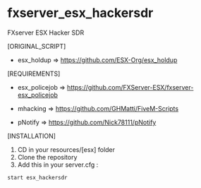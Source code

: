 # fxserver_esx_hackersdr
FXserver ESX Hacker SDR

[ORIGINAL_SCRIPT]

  * esx_holdup => https://github.com/ESX-Org/esx_holdup

[REQUIREMENTS]

  * esx_policejob => https://github.com/FXServer-ESX/fxserver-esx_policejob

  * mhacking => https://github.com/GHMatti/FiveM-Scripts

  * pNotify => https://github.com/Nick78111/pNotify

  

[INSTALLATION]

1) CD in your resources/[esx] folder
2) Clone the repository
3) Add this in your server.cfg :

```
start esx_hackersdr
```

